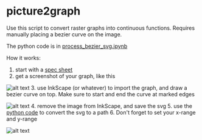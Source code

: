 # picture2graph

Use this script to convert raster graphs into continuous functions. Requires manually placing a bezier curve on the image.

The python code is in [process_bezier_svg.ipynb](../master/process_bezier_svg.ipynb)

How it works:
1. start with a [spec sheet](../master/334-15__T1C1-4WYA.pdf)
2. get a screenshot of your graph, like this

![alt text](../master/screenshot.png "Raster graph")
3. use InkScape (or whatever) to import the graph, and draw a bezier curve on top. Make sure to start and end the curve at marked edges

![alt text](../master/inkscape.png "Inkscape screenshot")
4. remove the image from InkScape, and save the svg
5. use the [python code](../master/process_bezier_svg.ipynb) to convert the svg to a path
6. Don't forget to set your x-range and y-range

![alt text](../master/result.png "Result")
